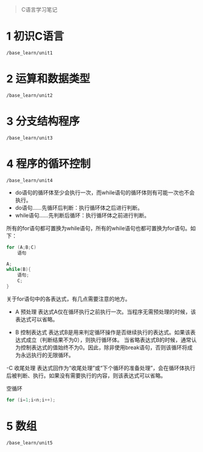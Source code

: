 >C语言学习笔记

# 1 初识C语言
`/base_learn/unit1`

# 2 运算和数据类型
`/base_learn/unit2`

# 3 分支结构程序
`/base_learn/unit3`

# 4 程序的循环控制
`/base_learn/unit4`
- do语句的循环体至少会执行一次，而while语句的循环体则有可能一次也不会执行。
- do语句……先循环后判断：执行循环体之后进行判断。
- while语句……先判断后循环：执行循环体之前进行判断。

所有的for语句都可置换为while语句，所有的while语句也都可置换为for语句。如下：
```c
for (A;B;C)
    语句
```
```c
A;
while(B){
    语句;
    C;
}
```

关于for语句中的各表达式，有几点需要注意的地方。
- A 预处理
表达式A仅在循环执行之前执行一次。当程序无需预处理的时候，该表达式可以省略。

- B 控制表达式
表达式B是用来判定循环操作是否继续执行的表达式。如果该表达式成立（判断结果不为0），则执行循环体。
当省略表达式B的时候，通常认为控制表达式的值始终不为0。因此，除非使用break语句，否则该循环将成为永远执行的无限循环。

-C 收尾处理
表达式回作为“收尾处理”或“下个循环的准备处理”，会在循环体执行后被判断、执行。如果没有需要执行的内容，则该表达式可以省略。


空循环
```c
for (i=1;i<n;i++);
```

# 5 数组
`/base_learn/unit5`
